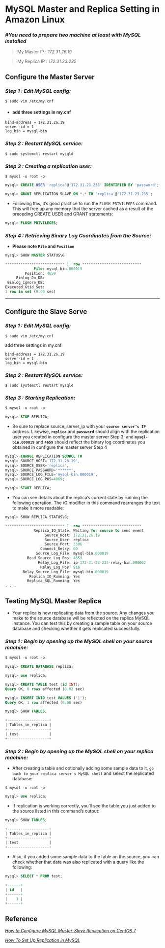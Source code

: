 # **MySQL Master and Replica Setting in Amazon Linux**

### #**_You need to prepare two machine at least with MySQL installed_**

> My Master IP : _172.31.26.19_

> My Replica IP : _172.31.23.235_

## **Configure the Master Server**

### **_Step 1 : Edit MySQL config:_**

```shell
$ sudo vim /etc/my.cnf
```

- #### add three settings in my.cnf

```text
bind-address = 172.31.26.19
server-id = 1
log_bin = mysql-bin
```

### **_Step 2 : Restart MySQL service:_**

```shell
$ sudo systemctl restart mysqld
```

### **_Step 3 : Creating a replication user:_**

```shell
$ mysql -u root -p
```

```SQL
mysql> CREATE USER 'replica'@'172.31.23.235' IDENTIFIED BY 'password';
```

```SQL
mysql> GRANT REPLICATION SLAVE ON *.* TO 'replica'@'172.31.23.235';
```

- Following this, it’s good practice to run the `FLUSH PRIVILEGES` command. This will free up any memory that the server cached as a result of the preceding CREATE USER and GRANT statements:

```SQL
mysql> FLUSH PRIVILEGES;
```

### **_Step 4 : Retrieving Binary Log Coordinates from the Source:_**

- **Please note `File` and `Position`**

```SQL
mysql> SHOW MASTER STATUS\G

*************************** 1. row ***************************
             File: mysql-bin.000019
         Position: 4659
     Binlog_Do_DB:
 Binlog_Ignore_DB:
Executed_Gtid_Set:
1 row in set (0.00 sec)
```

---

## **Configure the Slave Serve**

### **_Step 1 : Edit MySQL config:_**

```shell
$ sudo vim /etc/my.cnf
```

add three settings in my.cnf

```text
bind-address = 172.31.26.19
server-id = 1
log_bin = mysql-bin
```

### **_Step 2 : Restart MySQL service:_**

```shell
$ sudo systemctl restart mysqld
```

### **_Step 3 : Starting Replication:_**

```SQL
$ mysql -u root -p
```

```SQL
mysql> STOP REPLICA;
```

- Be sure to replace source_server_ip with your **`source server’s IP`** address. Likewise, **`replica`** and **`password`** should align with the replication user you created in configure the master server Step 3; and **`mysql-bin.000019`** and **`4659`** should reflect the binary log coordinates you obtained in configure the master server Step 4

```SQL
mysql> CHANGE REPLICATION SOURCE TO
mysql> SOURCE_HOST='172.31.26.19',
mysql> SOURCE_USER='replica',
mysql> SOURCE_PASSWORD='******',
mysql> SOURCE_LOG_FILE='mysql-bin.000019',
mysql> SOURCE_LOG_POS=4069;
```

```SQL
mysql> START REPLICA;
```

- You can see details about the replica’s current state by running the following operation. The \G modifier in this command rearranges the text to make it more readable:

```SQL
mysql> SHOW REPLICA STATUS\G;

*************************** 1. row ***************************
             Replica_IO_State: Waiting for source to send event
                  Source_Host: 172.31.26.19
                  Source_User: replica
                  Source_Port: 3306
                Connect_Retry: 60
              Source_Log_File: mysql-bin.000019
          Read_Source_Log_Pos: 4659
               Relay_Log_File: ip-172-31-23-235-relay-bin.000002
                Relay_Log_Pos: 916
        Relay_Source_Log_File: mysql-bin.000019
           Replica_IO_Running: Yes
          Replica_SQL_Running: Yes
. . .
```

## **Testing MySQL Master Replica**

- Your replica is now replicating data from the source. Any changes you make to the source database will be reflected on the replica MySQL instance. You can test this by creating a sample table on your source database and checking whether it gets replicated successfully.

### **_Step 1 : Begin by opening up the MySQL shell on your source machine:_**

```SQL
$ mysql -u root -p
```

```SQL
mysql> CREATE DATABASE replica;
```

```SQL
mysql> use replica;

mysql> CREATE TABLE test (id INT);
Query OK, 0 rows affected (0.02 sec)

mysql> INSERT INTO test VALUES ('1');
Query OK, 1 row affected (0.00 sec)
```

```SQL
mysql> SHOW TABLES;

+-------------------+
| Tables_in_replica |
+-------------------+
| test              |
+-------------------+
```

### **_Step 2 : Begin by opening up the MySQL shell on your replica machine:_**

- After creating a table and optionally adding some sample data to it, `go back to your replica server’s MySQL shell` and select the replicated database:

```shell
$ mysql -u root -p
```

```SQL
mysql> use replica;
```

- If replication is working correctly, you’ll see the table you just added to the source listed in this command’s output:

```SQL
mysql> SHOW TABLES;

+-------------------+
| Tables_in_replica |
+-------------------+
| test              |
+-------------------+
```

- Also, if you added some sample data to the table on the source, you can check whether that data was also replicated with a query like the following:

```SQL
mysql> SELECT * FROM test;

+------+
| id   |
+------+
|    1 |
+------+
```

## **Reference**

[_How to Configure MySQL Master-Slave Replication on CentOS 7_](https://linuxize.com/post/how-to-configure-mysql-master-slave-replication-on-centos-7/)

[_How To Set Up Replication in MySQL_](https://www.digitalocean.com/community/tutorials/how-to-set-up-replication-in-mysql)
